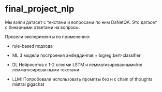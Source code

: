 # final_project_nlp

Мы взяли датасет с текстами и вопросами по ним DaNetQA.
Это датасет с бинарными ответами на вопросы.

Провели эксперименты по применению:
- rule-based подхода

- ML
  3 модели построения эмбеддингов + logreg
  bert-classifier
  
- DL
  Нейросетка с 1-2 слоями LSTM и лемматизированными/не лемматизированными текстами
  
- LLM:
  Попробовали использовать промпты без и с chain of thoughts
  mistral
  gigachat
